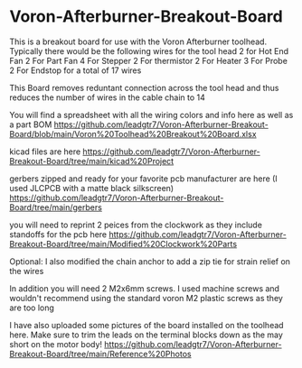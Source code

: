 # Voron-Afterburner-Breakout-Board
This is a breakout board for use with the Voron Afterburner toolhead. 
Typically there would be the following wires for the tool head
2 for Hot End Fan
2 For Part Fan
4 For Stepper
2 For thermistor
2 For Heater
3 For Probe
2 For Endstop
for a total of 17 wires

This Board removes reduntant connection across the tool head and thus reduces the number of wires in the cable chain to 14

You will find a spreadsheet with all the wiring colors and info here as well as a part BOM
https://github.com/leadgtr7/Voron-Afterburner-Breakout-Board/blob/main/Voron%20Toolhead%20Breakout%20Board.xlsx

kicad files are here
https://github.com/leadgtr7/Voron-Afterburner-Breakout-Board/tree/main/kicad%20Project

gerbers zipped and ready for your favorite pcb manufacturer are here (I used JLCPCB with a matte black silkscreen)
https://github.com/leadgtr7/Voron-Afterburner-Breakout-Board/tree/main/gerbers

you will need to reprint 2 peices from the clockwork as they include standoffs for the pcb here
https://github.com/leadgtr7/Voron-Afterburner-Breakout-Board/tree/main/Modified%20Clockwork%20Parts

Optional: I also modified the chain anchor to add a zip tie for strain relief on the wires

In addition you will need 2 M2x6mm screws. I used machine screws and wouldn't recommend using the standard voron M2 plastic screws as they are too long

I have also uploaded some pictures of the board installed on the toolhead here. Make sure to trim the leads on the terminal blocks down as the may short on the motor body!
https://github.com/leadgtr7/Voron-Afterburner-Breakout-Board/tree/main/Reference%20Photos
